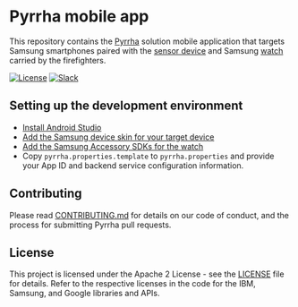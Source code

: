 # Pyrrha mobile app

This repository contains the [Pyrrha](https://github.com/Pyrrha-Platform/Pyrrha) solution mobile application that targets Samsung smartphones paired with the [sensor device](https://github.com/Pyrrha-Platform/Pyrrha-Firmware) and Samsung [watch](https://github.com/Pyrrha-Platform/Pyrrha-Mobile-App) carried by the firefighters.

[![License](https://img.shields.io/badge/License-Apache2-blue.svg)](https://www.apache.org/licenses/LICENSE-2.0) [![Slack](https://img.shields.io/static/v1?label=Slack&message=%23prometeo-pyrrha&color=blue)](https://callforcode.org/slack)

## Setting up the development environment

- [Install Android Studio](https://developer.android.com/studio)
- [Add the Samsung device skin for your target device](https://developer.samsung.com/galaxy-emulator-skin/guide.html)
- [Add the Samsung Accessory SDKs for the watch](https://developer.samsung.com/galaxy-accessory)
- Copy `pyrrha.properties.template` to `pyrrha.properties` and provide your App ID and backend service configuration information.

## Contributing

Please read [CONTRIBUTING.md](CONTRIBUTING.md) for details on our code of conduct, and the process for submitting Pyrrha pull requests.

## License

This project is licensed under the Apache 2 License - see the [LICENSE](LICENSE) file for details. Refer to the respective licenses in the code for the IBM, Samsung, and Google libraries and APIs.
